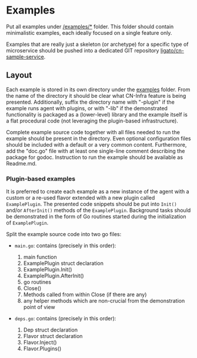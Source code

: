 # Examples

Put all examples under [/examples/*](../../examples) folder.
This folder should contain minimalistic examples, each ideally focused
on a single feature only.

Examples that are really just a skeleton (or archetype) for a specific
type of microservice should be pushed into a dedicated GIT repository
[ligato/cn-sample-service](https://github.com/ligato/cn-sample-service).

## Layout

Each example is stored in its own directory under
the [examples](../../examples) folder. From the name of the directory
it should be clear what CN-Infra feature is being presented.
Additionally, suffix the directory name with "-plugin" if the example
runs agent with plugins, or with "-lib" if the demonstrated
functionality is packaged as a (lower-level) library and the example
itself is a flat procedural code (not leveraging the plugin-based
infrastructure).

Complete example source code together with all files needed to run
the example should be present in the directory. Even optional
configuration files should be included with a default or a very common
content. Furthermore, add the "doc.go" file with at least one
single-line comment describing the package for godoc. Instruction to run
the example should be available as Readme.md.

### Plugin-based examples

It is preferred to create each example as a new instance of the agent
with a custom or a re-used flavor extended with a new plugin called
`ExamplePlugin`. The presented code snippets should be put into `Init()`
and/or `AfterInit()` methods of the `ExamplePlugin`. Background tasks
should be demonstrated in the form of Go routines started during the
initialization of `ExamplePlugin`.

Split the example source code into two go files:
 - `main.go`: contains (precisely in this order):
   1. main function
   2. ExamplePlugin struct declaration
   3. ExamplePlugin.Init()
   4. ExamplePlugin.AfterInit()
   5. go routines
   6. Close()
   7. Methods called from within Close (if there are any)
   8. any helper methods which are non-crucial from the demonstration
      point of view

 - `deps.go`: contains (precisely in this order):
   1. Dep struct declaration
   2. Flavor struct declaration
   3. Flavor.Inject()
   4. Flavor.Plugins()
